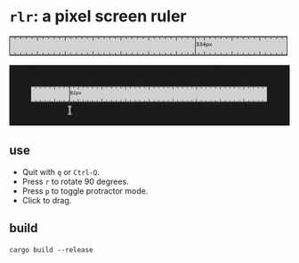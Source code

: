 # `rlr`: a pixel screen ruler

![./demo.png](./demo.png)

![./demo.gif](./demo.gif)

## use

- Quit with `q` or `Ctrl-Q`.
- Press `r` to rotate 90 degrees.
- Press `p` to toggle protractor mode.
- Click to drag.

## build

```shell
cargo build --release
```
